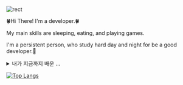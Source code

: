 ![rect](https://capsule-render.vercel.app/api?type=rect&color=gradient&text=%20%20RECT%20%20&fontAlign=30&fontSize=30&textBg=true&desc=Use%20%27textBg%27%20to%20highlight%20%27text%27&descAlign=60&descAlignY=50)



🍀Hi There! I'm a developer.🍀

My main skills are sleeping, eating, and playing games.

I'm a persistent person, who study hard day and night for be a good developer.🥰

<details>
<summary>
  내가 지금까지 배운 ...
</summary>
<div align=center>
<img src="https://img.shields.io/badge/HTML5-red?style=flat&logo=HTML5&logoColor=white"/> <img src="https://img.shields.io/badge/CSS3-blue?style=flat&logo=CSS3&logoColor=white"/> <img src="https://img.shields.io/badge/C-A8B9CC?style=flat&logo=C&logoColor=white"/> <img src="https://img.shields.io/badge/python-3776AB?style=flat&logo=python&logoColor=white"/> <img src="https://img.shields.io/badge/javascript-F7DF1E?style=flat&logo=javascript&logoColor=white"/>

<img src="https://img.shields.io/badge/Notion-000000?style=flat&logo=Notion&logoColor=white"/> <img src="https://img.shields.io/badge/github-181717?style=flat&logo=github&logoColor=white"/> <img src="https://img.shields.io/badge/git-F05032?style=flat&logo=git&logoColor=white"/> <img src="https://img.shields.io/badge/node.js-339933?style=flat&logo=nodedotjs&logoColor=white"/> <img src="https://img.shields.io/badge/mysql-4479A1?style=flat&logo=mysql&logoColor=white"/> <img src="https://img.shields.io/badge/visualstudiocode-007ACC?style=flat&logo=visualstudiocode&logoColor=white"> 
</div>
</details>



[![Top Langs](https://github-readme-stats.vercel.app/api/top-langs/?username=yeeunnnnn&layout=compact&theme=github_dark )](https://github.com/metleeha)
